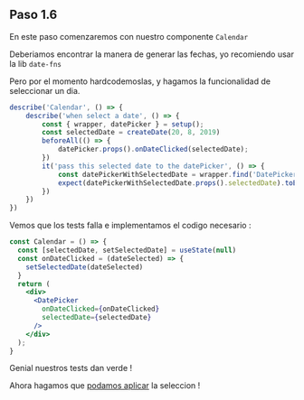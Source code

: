 ## Paso 1.6
En este paso comenzaremos con nuestro componente `Calendar`

Deberiamos encontrar la manera de generar las fechas, yo recomiendo usar la lib `date-fns`

Pero por el momento hardcodemoslas, y hagamos la funcionalidad de seleccionar un dia.

```js
describe('Calendar', () => {
    describe('when select a date', () => {
        const { wrapper, datePicker } = setup();
        const selectedDate = createDate(20, 8, 2019)
        beforeAll(() => {
            datePicker.props().onDateClicked(selectedDate);
        })
        it('pass this selected date to the datePicker', () => {
            const datePickerWithSelectedDate = wrapper.find('DatePicker')
            expect(datePickerWithSelectedDate.props().selectedDate).toEqual(selectedDate)
        })
    })
})
```

Vemos que los tests falla e implementamos el codigo necesario :

```jsx
const Calendar = () => {
  const [selectedDate, setSelectedDate] = useState(null)
  const onDateClicked = (dateSelected) => {
    setSelectedDate(dateSelected)
  }
  return (
    <div>
      <DatePicker
        onDateClicked={onDateClicked}
        selectedDate={selectedDate}
      />
    </div>
  );
}
```

Genial nuestros tests dan verde !

Ahora hagamos que [podamos aplicar](./paso-1.7.md) la seleccion !